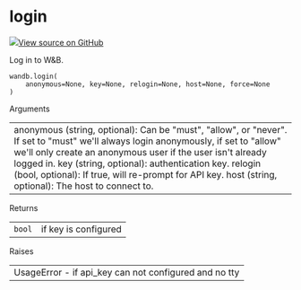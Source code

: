 # login

<!-- Insert buttons and diff -->


[![](https://www.tensorflow.org/images/GitHub-Mark-32px.png)View source on GitHub](https://www.github.com/wandb/client/tree/master/wandb/sdk/wandb_login.py#L22-L42)




Log in to W&B.

<pre class="devsite-click-to-copy prettyprint lang-py tfo-signature-link">
<code>wandb.login(
    anonymous=None, key=None, relogin=None, host=None, force=None
)
</code></pre>



<!-- Placeholder for "Used in" -->


<!-- Tabular view -->
Arguments
<table>
<tr>
<td>
anonymous (string, optional): Can be "must", "allow", or "never".
If set to "must" we'll always login anonymously, if set to
"allow" we'll only create an anonymous user if the user
isn't already logged in.
key (string, optional): authentication key.
relogin (bool, optional): If true, will re-prompt for API key.
host (string, optional): The host to connect to.
</td>
</tr>

</table>



<!-- Tabular view -->
Returns
<table>

<tr>
<td>
<code>bool</code>
</td>
<td>
if key is configured
</td>
</tr>
</table>



<!-- Tabular view -->
Raises
<table>
<tr>
<td>
UsageError - if api_key can not configured and no tty
</td>
</tr>

</table>


